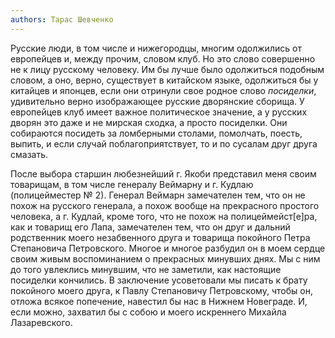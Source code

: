 ```yaml
---
authors: Тарас Шевченко
---
```


Русские люди, в том числе и нижегородцы, многим одолжились от европейцев
и, между прочим, словом клуб. Но это слово совершенно не к лицу русскому
человеку. Им бы лучше было одолжиться подобным словом, а оно, верно,
существует в китайском языке, одолжиться бы у китайцев и японцев, если
они отринули свое родное слово _посиделки_, удивительно верно
изображающее русские дворянские сборища. У европейцев клуб имеет важное
политическое значение, а у русских дворян это даже и не мирская сходка,
а просто посиделки. Они собираются посидеть за ломберными столами,
помолчать, поесть, выпить, и если случай поблагоприятствует, то и по
сусалам друг друга смазать.

После выбора старшин любезнейший г. Якоби представил меня своим
товарищам, в том числе генералу Веймарну и г. Кудлаю (полицейместер №
2). Генерал Веймарн замечателен тем, что он не похож на русского
генерала, а похож вообще на прекрасного простого человека, а г. Кудлай,
кроме того, что не похож на полицеймейст[е]ра, как и товарищ его Лапа,
замечателен тем, что он друг и дальний родственник моего незабвенного
друга и товарища покойного Петра Степановича Петровского. Многое и
многое разбудил он в моем сердце своим живым воспоминанием о прекрасных
минувших днях. Мы с ним до того увлеклись минувшим, что не заметили, как
настоящие посиделки кончились. В заключение усоветовали мы писать к
брату покойного моего друга, к Павлу Степановичу Петровскому, чтобы он,
отложа всякое попечение, навестил бы нас в Нижнем Новеграде. И, если
можно, захватил бы с собою и моего искреннего Михайла Лазаревского.
